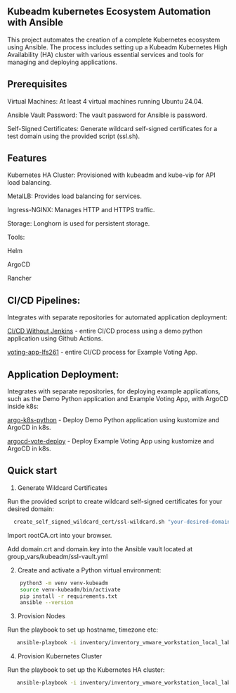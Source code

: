 ## Kubeadm kubernetes Ecosystem Automation with Ansible

This project automates the creation of a complete Kubernetes ecosystem using Ansible. 
The process includes setting up a Kubeadm Kubernetes High Availability (HA) cluster with various essential services and tools for managing and deploying applications.

## Prerequisites

Virtual Machines: At least 4 virtual machines running Ubuntu 24.04.

Ansible Vault Password: The vault password for Ansible is password.

Self-Signed Certificates: Generate wildcard self-signed certificates for a test domain using the provided script (ssl.sh).

## Features

Kubernetes HA Cluster: Provisioned with kubeadm and kube-vip for API load balancing.

MetalLB: Provides load balancing for services.

Ingress-NGINX: Manages HTTP and HTTPS traffic.

Storage: Longhorn is used for persistent storage.

Tools:

Helm

ArgoCD

Rancher

## CI/CD Pipelines: 
Integrates with separate repositories for automated application deployment:

[CI/CD Without Jenkins](https://github.com/tinhutins/ci-cd-without-jenkins) - entire CI/CD process using a demo python application  using Github Actions.

[voting-app-lfs261](https://github.com/tinhutins/voting-app-lfs261) - entire CI/CD process for Example Voting App.

## Application Deployment:
Integrates with separate repositories, for deploying example applications, such as the Demo Python application and Example Voting App, with ArgoCD inside k8s:

[argo-k8s-python](https://github.com/tinhutins/argo-k8s-python) - Deploy Demo Python application using kustomize and ArgoCD in k8s.

[argocd-vote-deploy](https://github.com/tinhutins/argocd-vote-deploy) -  Deploy Example Voting App using kustomize and ArgoCD in k8s.


## Quick start
1. Generate Wildcard Certificates

Run the provided script to create wildcard self-signed certificates for your desired domain:
```bash
  create_self_signed_wildcard_cert/ssl-wildcard.sh "your-desired-domain"
```

Import rootCA.crt into your browser.

Add domain.crt and domain.key into the Ansible vault located at group_vars/kubeadm/ssl-vault.yml

2. Create and activate a Python virtual environment:
```bash
    python3 -m venv venv-kubeadm
    source venv-kubeadm/bin/activate
    pip install -r requirements.txt
    ansible --version
```

3. Provision Nodes

Run the playbook to set up hostname, timezone etc:
 ```bash
    ansible-playbook -i inventory/inventory_vmware_workstation_local_lab.ini --tags provision -kK --ask-vault-pass
```

4. Provision Kubernetes Cluster

Run the playbook to set up the Kubernetes HA cluster:
 ```bash
    ansible-playbook -i inventory/inventory_vmware_workstation_local_lab.ini --tags install_services_and_form_cluster -kK --ask-vault-pass
```

